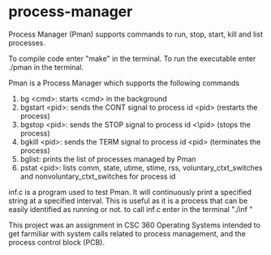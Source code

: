 # process-manager
Process Manager (Pman) supports commands to run, stop, start, kill and list processes.

To compile code enter "make" in the terminal.
To run the executable enter ./pman in the terminal.

Pman is a Process Manager which supports the following commands
1. bg \<cmd\>: starts \<cmd\> in the background
2. bgstart \<pid\>: sends the CONT signal to process id \<pid\> (restarts the process)
3. bgstop \<pid\>: sends the STOP signal to process id <\pid\> (stops the process)
4. bgkill \<pid\>: sends the TERM signal to process id \<pid\> (terminates the process)
5. bglist: prints the list of processes managed by Pman
6. pstat \<pid\>: lists comm, state, utime, stime, rss, voluntary_ctxt_switches and nonvoluntary_ctxt_switches for process id <pid>
  

  
  
inf.c is a program used to test Pman. It will continuously print a specified string at a specified interval. This is useful as it is a process that can be easily identified as running or not.
to call inf.c enter in the terminal "./inf <string-to-print> <interval>"

This project was an assignment in CSC 360 Operating Systems intended to get farmiliar with system calls related to process management, and the process control block (PCB).
